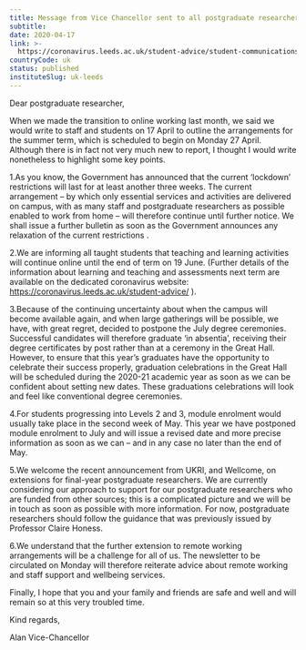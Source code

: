 ```yaml
---
title: Message from Vice Chancellor sent to all postgraduate researchers on 17 April 2020
subtitle: 
date: 2020-04-17
link: >-
  https://coronavirus.leeds.ac.uk/student-advice/student-communications/
countryCode: uk
status: published
instituteSlug: uk-leeds
---
```

Dear postgraduate researcher,

When we made the transition to online working last month, we said we would write to staff and students on 17 April to outline the arrangements for the summer term, which is scheduled to begin on Monday 27 April.  Although there is in fact not very much new to report, I thought I would write nonetheless to highlight some key points.
 
1.As you know, the Government has announced that the current ‘lockdown’ restrictions will last for at least another three weeks.  The current arrangement – by which only essential services and activities are delivered on campus, with as many staff and postgraduate researchers as possible enabled to work from home – will therefore continue until further notice.  We shall issue a further bulletin as soon as the Government announces any relaxation of the current restrictions .

2.We are informing all taught students that teaching and learning activities will continue online until the end of term on 19 June.  (Further details of the information about learning and teaching and assessments next term are available on the dedicated coronavirus website:  https://coronavirus.leeds.ac.uk/student-advice/ ).

3.Because of the continuing uncertainty about when the campus will become available again, and when large gatherings will be possible, we have, with great regret, decided to postpone the July degree ceremonies.  Successful candidates will therefore graduate ‘in absentia’, receiving their degree certificates by post rather than at a ceremony in the Great Hall.  However, to ensure that this year’s graduates have the opportunity to celebrate their success properly, graduation celebrations in the Great Hall will be scheduled during the 2020-21 academic year as soon as we can be confident about setting new dates.  These graduations celebrations will look and feel like conventional degree ceremonies.

4.For students progressing into Levels 2 and 3, module enrolment would usually take place in the second week of May. This year we have postponed module enrolment to July and will issue a revised date and more precise information as soon as we can – and in any case no later than the end of May.

5.We welcome the recent announcement from UKRI, and Wellcome, on extensions for final-year postgraduate researchers.  We are currently considering our approach to support for our postgraduate researchers who are funded from other sources;  this is a complicated picture and we will be in touch as soon as possible with more information.  For now, postgraduate researchers should follow the guidance that was previously issued by Professor Claire Honess.

6.We understand that the further extension to remote working arrangements will be a challenge for all of us. The newsletter to be circulated on Monday will therefore reiterate advice about remote working and staff support and wellbeing services.  

Finally, I hope that you and your family and friends are safe and well and will remain so at this very troubled time. 

Kind regards, 

Alan
Vice-Chancellor